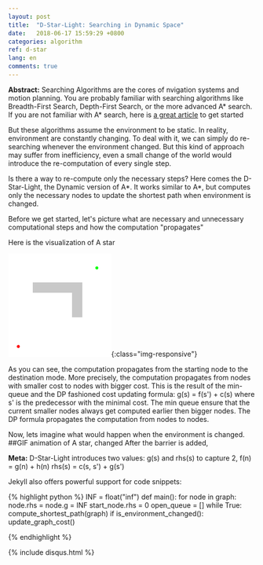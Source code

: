 ```yaml
---
layout: post
title:  "D-Star-Light: Searching in Dynamic Space"
date:   2018-06-17 15:59:29 +0800
categories: algorithm
ref: d-star
lang: en
comments: true
---
```

**Abstract:**
Searching Algorithms are the cores of nvigation systems and motion planning. You are probably familiar with searching algorithms like Breadth-First Search, Depth-First Search, or the more advanced A* search.
If you are not familiar with A* search, here is [a great article](http://theory.stanford.edu/~amitp/GameProgramming/AStarComparison.html) to get started

But these algorithms assume the environment to be static. In reality, environment are constantly changing. To deal with it, we can simply do re-searching whenever the environment changed. But this kind of approach may suffer from inefficiency, even a small change of the world would introduce the re-computation of every single step.

Is there a way to re-compute only the necessary steps?
Here comes the D-Star-Light, the Dynamic version of A*. It works similar to A*, but computes only the necessary nodes to update the shortest path when environment is changed.

Before we get started, let's picture what are necessary and unnecessary computational steps and how the computation "propagates"

Here is the visualization of A star

![a-star](/assets/img/a_star.gif){:class="img-responsive"}

As you can see, the computation propagates from the starting node to the destination mode. More precisely, the computation propagates from nodes with smaller cost to nodes with bigger cost. This is the result of the min-queue and the DP fashioned cost updating formula: g(s) = f(s') + c(s) where s' is the predecessor with the minimal cost.
The min queue ensure that the current smaller nodes always get computed earlier then bigger nodes. The DP formula propagates the computation from nodes to nodes.

Now, lets imagine what would happen when the environment is changed.
##GIF animation of A star, changed
After the barrier is added,




**Meta:**
D-Star-Light introduces two values: g(s) and rhs(s) to capture 2,
f(n) = g(n) + h(n)
rhs(s) = c(s, s') + g(s')







Jekyll also offers powerful support for code snippets:

{% highlight python %}
INF = float("inf")
def main():
  for node in graph:
    node.rhs = node.g = INF
  start_node.rhs = 0
  open_queue = []
  while True:
    compute_shortest_path(graph)
    if is_environment_changed():
      update_graph_cost()

{% endhighlight %}



{% include disqus.html %}

